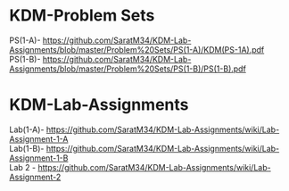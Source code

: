 # KDM-Problem Sets

PS(1-A)- https://github.com/SaratM34/KDM-Lab-Assignments/blob/master/Problem%20Sets/PS(1-A)/KDM(PS-1A).pdf <br />
PS(1-B)- https://github.com/SaratM34/KDM-Lab-Assignments/blob/master/Problem%20Sets/PS(1-B)/PS(1-B).pdf

# KDM-Lab-Assignments

Lab(1-A)- https://github.com/SaratM34/KDM-Lab-Assignments/wiki/Lab-Assignment-1-A <br />
Lab(1-B)- https://github.com/SaratM34/KDM-Lab-Assignments/wiki/Lab-Assignment-1-B <br />
Lab 2 - https://github.com/SaratM34/KDM-Lab-Assignments/wiki/Lab-Assignment-2
